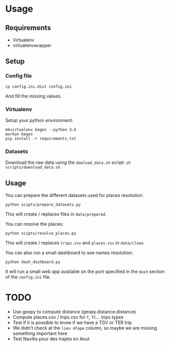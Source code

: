 # Usage
## Requirements
- Virtualenv
- virtualenvwrapper

## Setup

### Config file
```
cp config.ini.dist config.ini
```
And fill the missing values.

### Virtualenv
Setup your python environment:
```
mkvirtualenv beges --python 3.6
workon beges
pip install -r requirements.txt
```

### Datasets
Download the raw data using the `dowload_data.sh` script:
`sh scripts/download_data.sh`


## Usage
You can prepare the different datasets used for places resolution:
```
python scipts/prepare_datasets.py
```
This will create / replaces files in `data/prepared`.

You can resolve the places:
```
python scipts/resolve_places.py
```
This will create / replaces `trips.csv` and `places.csv` in `data/clean`.

You can also run a small dashboard to see names resolution:
```
python dash_dashboard.py
```
It will run a small web app available on the port specified in the `dash` section of the `config.ini` file.

# TODO
- Use geopy to compute distance (geopy.distance.distance)
- Compute places.csv / trips.csv for `T`, `TC`... trips types
- Test if it is possible to know if we have a TGV or TER trip
- We didn't check at the `lieu étape` column, so maybe we are missing something important here
- Test Navitia pour des trajets en Aout
